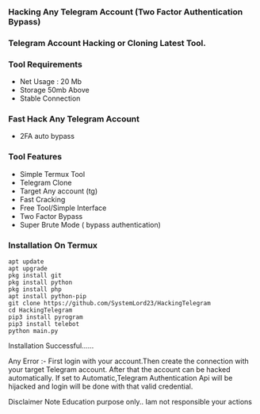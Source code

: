 ### Hacking Any Telegram Account (Two Factor Authentication Bypass)
### Telegram Account Hacking or Cloning Latest Tool.

### Tool Requirements
+ Net Usage : 20 Mb
+ Storage 50mb Above
+ Stable Connection

### Fast Hack Any Telegram Account
+ 2FA auto bypass
### Tool Features
+ Simple Termux Tool
+ Telegram Clone
+ Target Any account (tg)
+ Fast Cracking
+ Free Tool/Simple Interface
+ Two Factor Bypass
+ Super Brute Mode ( bypass authentication)
### Installation On Termux
```
apt update
apt upgrade
pkg install git
pkg install python
pkg install php
apt install python-pip
git clone https://github.com/SystemLord23/HackingTelegram
cd HackingTelegram
pip3 install pyrogram
pip3 install telebot
python main.py
```
Installation Successful......

Any Error :- First login with your account.Then create the connection with your target Telegram account. After that the account can be hacked automatically. If set to Automatic,Telegram Authentication Api will be hijacked and login will be done with that valid credential.

Disclaimer
Note Education purpose only.. Iam not responsible your actions
